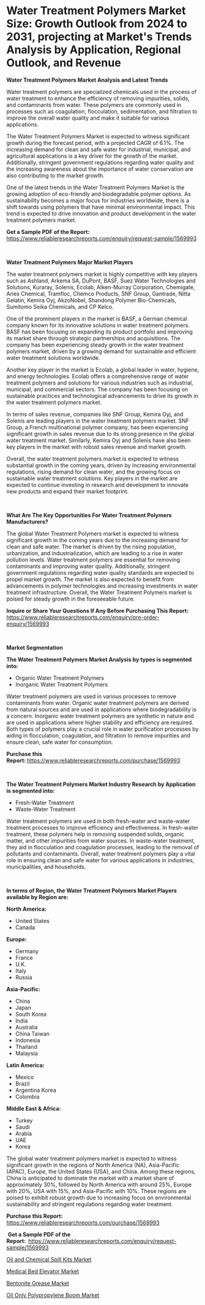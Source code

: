 <p><h1>Water Treatment Polymers Market Size: Growth Outlook from 2024 to 2031, projecting at Market's Trends Analysis by Application, Regional Outlook, and Revenue</h1></p><p><strong>Water Treatment Polymers Market Analysis and Latest Trends</strong></p>
<p><p>Water treatment polymers are specialized chemicals used in the process of water treatment to enhance the efficiency of removing impurities, solids, and contaminants from water. These polymers are commonly used in processes such as coagulation, flocculation, sedimentation, and filtration to improve the overall water quality and make it suitable for various applications.</p><p>The Water Treatment Polymers Market is expected to witness significant growth during the forecast period, with a projected CAGR of 6.1%. The increasing demand for clean and safe water for industrial, municipal, and agricultural applications is a key driver for the growth of the market. Additionally, stringent government regulations regarding water quality and the increasing awareness about the importance of water conservation are also contributing to the market growth.</p><p>One of the latest trends in the Water Treatment Polymers Market is the growing adoption of eco-friendly and biodegradable polymer options. As sustainability becomes a major focus for industries worldwide, there is a shift towards using polymers that have minimal environmental impact. This trend is expected to drive innovation and product development in the water treatment polymers market.</p></p>
<p><strong>Get a Sample PDF of the Report:&nbsp;</strong> <a href="https://www.reliableresearchreports.com/enquiry/request-sample/1569993">https://www.reliableresearchreports.com/enquiry/request-sample/1569993</a></p>
<p>&nbsp;</p>
<p><strong>Water Treatment Polymers Major Market Players</strong></p>
<p><p>The water treatment polymers market is highly competitive with key players such as Ashland, Arkema SA, DuPont, BASF, Suez Water Technologies and Solutions, Kuraray, Solenis, Ecolab, Alken-Murray Corporation, Chemigate, Aries Chemical, Tramfloc, Chemco Products, SNF Group, Gantrade, Nitta Gelatin, Kemira Oyj, AkzoNobel, Shandong Polymer Bio-Chemicals, Sumitomo Seika Chemicals, and CP Kelco.</p><p>One of the prominent players in the market is BASF, a German chemical company known for its innovative solutions in water treatment polymers. BASF has been focusing on expanding its product portfolio and improving its market share through strategic partnerships and acquisitions. The company has been experiencing steady growth in the water treatment polymers market, driven by a growing demand for sustainable and efficient water treatment solutions worldwide.</p><p>Another key player in the market is Ecolab, a global leader in water, hygiene, and energy technologies. Ecolab offers a comprehensive range of water treatment polymers and solutions for various industries such as industrial, municipal, and commercial sectors. The company has been focusing on sustainable practices and technological advancements to drive its growth in the water treatment polymers market.</p><p>In terms of sales revenue, companies like SNF Group, Kemira Oyj, and Solenis are leading players in the water treatment polymers market. SNF Group, a French multinational polymer company, has been experiencing significant growth in sales revenue due to its strong presence in the global water treatment market. Similarly, Kemira Oyj and Solenis have also been key players in the market with robust sales revenue and market growth.</p><p>Overall, the water treatment polymers market is expected to witness substantial growth in the coming years, driven by increasing environmental regulations, rising demand for clean water, and the growing focus on sustainable water treatment solutions. Key players in the market are expected to continue investing in research and development to innovate new products and expand their market footprint.</p></p>
<p>&nbsp;</p>
<p><strong>What Are The Key Opportunities For Water Treatment Polymers Manufacturers?</strong></p>
<p><p>The global Water Treatment Polymers market is expected to witness significant growth in the coming years due to the increasing demand for clean and safe water. The market is driven by the rising population, urbanization, and industrialization, which are leading to a rise in water pollution levels. Water treatment polymers are essential for removing contaminants and improving water quality. Additionally, stringent government regulations regarding water quality standards are expected to propel market growth. The market is also expected to benefit from advancements in polymer technologies and increasing investments in water treatment infrastructure. Overall, the Water Treatment Polymers market is poised for steady growth in the foreseeable future.</p></p>
<p><strong>Inquire or Share Your Questions If Any Before Purchasing This Report:</strong> <a href="https://www.reliableresearchreports.com/enquiry/pre-order-enquiry/1569993">https://www.reliableresearchreports.com/enquiry/pre-order-enquiry/1569993</a></p>
<p>&nbsp;</p>
<p><strong>Market Segmentation</strong></p>
<p><strong>The Water Treatment Polymers Market Analysis by types is segmented into:</strong></p>
<p><ul><li>Organic Water Treatment Polymers</li><li>Inorganic Water Treatment Polymers</li></ul></p>
<p><p>Water treatment polymers are used in various processes to remove contaminants from water. Organic water treatment polymers are derived from natural sources and are used in applications where biodegradability is a concern. Inorganic water treatment polymers are synthetic in nature and are used in applications where higher stability and efficiency are required. Both types of polymers play a crucial role in water purification processes by aiding in flocculation, coagulation, and filtration to remove impurities and ensure clean, safe water for consumption.</p></p>
<p><strong>Purchase this Report:&nbsp;</strong><a href="https://www.reliableresearchreports.com/purchase/1569993">https://www.reliableresearchreports.com/purchase/1569993</a></p>
<p>&nbsp;</p>
<p><strong>The Water Treatment Polymers Market Industry Research by Application is segmented into:</strong></p>
<p><ul><li>Fresh-Water Treatment</li><li>Waste-Water Treatment</li></ul></p>
<p><p>Water treatment polymers are used in both fresh-water and waste-water treatment processes to improve efficiency and effectiveness. In fresh-water treatment, these polymers help in removing suspended solids, organic matter, and other impurities from water sources. In waste-water treatment, they aid in flocculation and coagulation processes, leading to the removal of pollutants and contaminants. Overall, water treatment polymers play a vital role in ensuring clean and safe water for various applications in industries, municipalities, and households.</p></p>
<p>&nbsp;</p>
<p><strong>In terms of Region, the Water Treatment Polymers Market Players available by Region are:</strong></p>
<p>
    <p> <strong> North America: </strong>
        <ul>
            <li>United States</li>
            <li>Canada</li>
        </ul>
        </p> 
    <p> <strong> Europe: </strong>
        <ul>
            <li>Germany</li>
            <li>France</li>
            <li>U.K.</li>
            <li>Italy</li>
            <li>Russia</li>
        </ul>
        </p> 
    <p> <strong> Asia-Pacific: </strong>
        <ul>
            <li>China</li>
            <li>Japan</li>
            <li>South Korea</li>
            <li>India</li>
            <li>Australia</li>
            <li>China Taiwan</li>
            <li>Indonesia</li>
            <li>Thailand</li>
            <li>Malaysia</li>
        </ul>
        </p> 
    <p> <strong> Latin America: </strong>
        <ul>
            <li>Mexico</li>
            <li>Brazil</li>
            <li>Argentina Korea</li>
            <li>Colombia</li>
        </ul>
        </p> 
    <p> <strong> Middle East & Africa: </strong>
        <ul>
            <li>Turkey</li>
            <li>Saudi</li>
            <li>Arabia</li>
            <li>UAE</li>
            <li>Korea</li>
        </ul>
    </p>
    </p>
<p><p>The global water treatment polymers market is expected to witness significant growth in the regions of North America (NA), Asia-Pacific (APAC), Europe, the United States (USA), and China. Among these regions, China is anticipated to dominate the market with a market share of approximately 30%, followed by North America with around 25%, Europe with 20%, USA with 15%, and Asia-Pacific with 10%. These regions are poised to exhibit robust growth due to increasing focus on environmental sustainability and stringent regulations regarding water treatment.</p></p>
<p><strong>Purchase this Report: </strong><a href="https://www.reliableresearchreports.com/purchase/1569993">https://www.reliableresearchreports.com/purchase/1569993</a></p>
<p>&nbsp;<strong>Get a Sample PDF of the Report:&nbsp;&nbsp;</strong><a href="https://www.reliableresearchreports.com/enquiry/request-sample/1569993">https://www.reliableresearchreports.com/enquiry/request-sample/1569993</a></p>
<p><strong></strong></p>
<p><p><a href="https://view.publitas.com/reportprime-1/oil-and-chemical-spill-kits-market-size-growing-and-forecasted-for-period-from-2023-2030-and-provides-complete-market-analysis-of-this-market/">Oil and Chemical Spill Kits Market</a></p><p><a href="https://angry-finch-aaf.notion.site/Medical-Bed-Elevator-Market-A-Comprehensive-Report-of-its-Market-Share-Growth-Trends-2024-2031-e89dc2233cda4e9fb30bbf42f6d79413">Medical Bed Elevator Market</a></p><p><a href="https://view.publitas.com/reportprime-1/bentonite-grease-market-analysis-and-market-size-global-industry-overview-market-segmentation-and-forecast-2023-to-2030/">Bentonite Grease Market</a></p><p><a href="https://view.publitas.com/reportprime-1/oil-only-polypropylene-boom-market-a-comprehensive-report-of-its-market-share-growth-trends-2023-2030/">Oil Only Polypropylene Boom Market</a></p></p>